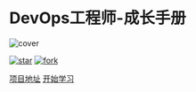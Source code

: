 
# DevOps工程师-成长手册
![cover](https://gitee.com/owen2016/pic-hub/raw/master/material/Cover_gaitubao_602x456-已去底.png)


<a href='https://github.com/owen2016/owen2016.github.io/stargazers'><img src='https://img.shields.io/github/stars/owen2016/owen2016.github.io' alt='star'></img></a>
<a href='https://github.com/owen2016/owen2016.github.io/network/members'><img src='https://img.shields.io/github/forks/owen2016/owen2016.github.io' alt='fork'></img></a>


[项目地址](https://gitee.com/owen2016/devops-docs)
[开始学习](README.md)